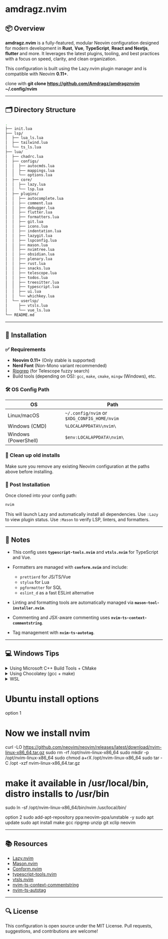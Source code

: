 
# amdragz.nvim

## 📦 Overview

**amdragz.nvim** is a fully-featured, modular Neovim configuration designed for modern development in **Rust**, **Vue**, **TypeScript**, **React and Nextjs**, **flutter** and more. It leverages the latest plugins, tooling, and best practices with a focus on speed, clarity, and clean organization.

This configuration is built using the Lazy.nvim plugin manager and is compatible with Neovim **0.11+**.

clone with **git clone https://github.com/Amdragz/amdragznvim ~/.config/nvim**

---

## 🗂️ Directory Structure

```bash
.
├── init.lua
├── lsp/
│  ├── lua_ls.lua
│  ├── tailwind.lua
│  └── ts_ls.lua
├── lua/
│  ├── chadrc.lua
│  ├── configs/
│  │  ├── autocmds.lua
│  │  ├── mappings.lua
│  │  └── options.lua
│  ├── core/
│  │  ├── lazy.lua
│  │  └── lsp.lua
│  ├── plugins/
│  │  ├── autocomplete.lua
│  │  ├── comment.lua
│  │  ├── debugger.lua
│  │  ├── flutter.lua
│  │  ├── formatters.lua
│  │  ├── git.lua
│  │  ├── icons.lua
│  │  ├── indentation.lua
│  │  ├── lazygit.lua
│  │  ├── lspconfig.lua
│  │  ├── mason.lua
│  │  ├── nvimtree.lua
│  │  ├── obsidian.lua
│  │  ├── plenary.lua
│  │  ├── rust.lua
│  │  ├── snacks.lua
│  │  ├── telescope.lua
│  │  ├── todos.lua
│  │  ├── treesitter.lua
│  │  ├── typescript.lua
│  │  ├── ui.lua
│  │  └── whichkey.lua
│  └── userlsp/
│     ├── vtsls.lua
│     └── vue_ls.lua
└── README.md
```

---

## 🚀 Installation

### ✅ Requirements

* **Neovim 0.11+** (Only stable is supported)
* **Nerd Font** (Non-Mono variant recommended)
* [Ripgrep](https://github.com/BurntSushi/ripgrep) (for Telescope fuzzy search)
* Build tools (depending on OS): `gcc`, `make`, `cmake`, `mingw` (Windows), etc.

### 🛠 OS Config Path

| OS                   | Path                                        |
| -------------------- | ------------------------------------------- |
| Linux/macOS          | `~/.config/nvim` or `$XDG_CONFIG_HOME/nvim` |
| Windows (CMD)        | `%LOCALAPPDATA%\nvim\`                      |
| Windows (PowerShell) | `$env:LOCALAPPDATA\nvim\`                   |

### 🧹 Clean up old installs

Make sure you remove any existing Neovim configuration at the paths above before installing.

### 🔧 Post Installation

Once cloned into your config path:

```bash
nvim
```

This will launch Lazy and automatically install all dependencies.
Use `:Lazy` to view plugin status.
Use `:Mason` to verify LSP, linters, and formatters.

---

## 🧠 Notes

* This config uses **`typescript-tools.nvim`** and **`vtsls.nvim`** for TypeScript and Vue.
* Formatters are managed with **`conform.nvim`** and include:

  * `prettierd` for JS/TS/Vue
  * `stylua` for Lua
  * `pgformatter` for SQL
  * `eslint_d` as a fast ESLint alternative
* Linting and formatting tools are automatically managed via **`mason-tool-installer.nvim`**.
* Commenting and JSX-aware commenting uses **`nvim-ts-context-commentstring`**.
* Tag management with **`nvim-ts-autotag`**.

---

## 💻 Windows Tips

<details>
<summary>Using Microsoft C++ Build Tools + CMake</summary>

Install Microsoft C++ Build Tools and CMake. Then build native plugins with:

```lua
{'nvim-telescope/telescope-fzf-native.nvim', build = 'cmake -S. -Bbuild -DCMAKE_BUILD_TYPE=Release && cmake --build build --config Release && cmake --install build --prefix build' }
```

</details>

<details>
<summary>Using Chocolatey (gcc + make)</summary>

```bash
choco install -y neovim git ripgrep wget fd unzip gzip mingw make
```

</details>

<details>
<summary>WSL</summary>

```bash
wsl --install
sudo apt install gcc make ripgrep unzip git neovim
```

</details>

# Ubuntu install options

option 1
# Now we install nvim
curl -LO https://github.com/neovim/neovim/releases/latest/download/nvim-linux-x86_64.tar.gz
sudo rm -rf /opt/nvim-linux-x86_64
sudo mkdir -p /opt/nvim-linux-x86_64
sudo chmod a+rX /opt/nvim-linux-x86_64
sudo tar -C /opt -xzf nvim-linux-x86_64.tar.gz

# make it available in /usr/local/bin, distro installs to /usr/bin
sudo ln -sf /opt/nvim-linux-x86_64/bin/nvim /usr/local/bin/


option 2
sudo add-apt-repository ppa:neovim-ppa/unstable -y
sudo apt update
sudo apt install make gcc ripgrep unzip git xclip neovim

---

## 📚 Resources

* [Lazy.nvim](https://github.com/folke/lazy.nvim)
* [Mason.nvim](https://github.com/williamboman/mason.nvim)
* [Conform.nvim](https://github.com/stevearc/conform.nvim)
* [typescript-tools.nvim](https://github.com/pmizio/typescript-tools.nvim)
* [vtsls.nvim](https://github.com/yioneko/vtsls)
* [nvim-ts-context-commentstring](https://github.com/JoosepAlviste/nvim-ts-context-commentstring)
* [nvim-ts-autotag](https://github.com/windwp/nvim-ts-autotag)

---

## 🔍 License

This configuration is open source under the MIT License. Pull requests, suggestions, and contributions are welcome!

